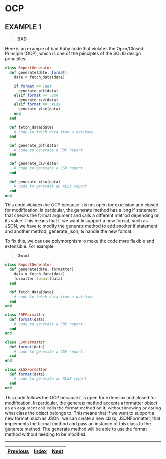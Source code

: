 # OCP

## EXAMPLE 1

> **BAD**

Here is an example of bad Ruby code that violates the Open/Closed Principle (OCP), which is one of the principles of the SOLID design principles:

```ruby
class ReportGenerator
  def generate(date, format)
    data = fetch_data(date)

    if format == :pdf
      generate_pdf(data)
    elsif format == :csv
      generate_csv(data)
    elsif format == :xlsx
      generate_xlsx(data)
    end
  end

  def fetch_data(date)
    # code to fetch data from a database
  end

  def generate_pdf(data)
    # code to generate a PDF report
  end

  def generate_csv(data)
    # code to generate a CSV report
  end

  def generate_xlsx(data)
    # code to generate an XLSX report
  end
end

```

This code violates the OCP because it is not open for extension and closed for modification. In particular, the generate method has a long if statement that checks the format argument and calls a different method depending on its value. This means that if we want to support a new format, such as JSON, we have to modify the generate method to add another if statement and another method, generate\_json, to handle the new format.

To fix this, we can use polymorphism to make the code more flexible and extensible. For example:

> **Good**

```ruby
class ReportGenerator
  def generate(date, formatter)
    data = fetch_data(date)
    formatter.format(data)
  end

  def fetch_data(date)
    # code to fetch data from a database
  end
end

class PDFFormatter
  def format(data)
    # code to generate a PDF report
  end
end

class CSVFormatter
  def format(data)
    # code to generate a CSV report
  end
end

class XLSXFormatter
  def format(data)
    # code to generate an XLSX report
  end
end

```

This code follows the OCP because it is open for extension and closed for modification. In particular, the generate method accepts a formatter object as an argument and calls the format method on it, without knowing or caring what class the object belongs to. This means that if we want to support a new format, such as JSON, we can create a new class, JSONFormatter, that implements the format method and pass an instance of this class to the generate method. The generate method will be able to use the format method without needing to be modified.

***

| [Previous](01\_srp.md) | [Index](../../) | [Next](03\_lsp.md) |
| ---------------------- | --------------- | ------------------ |
